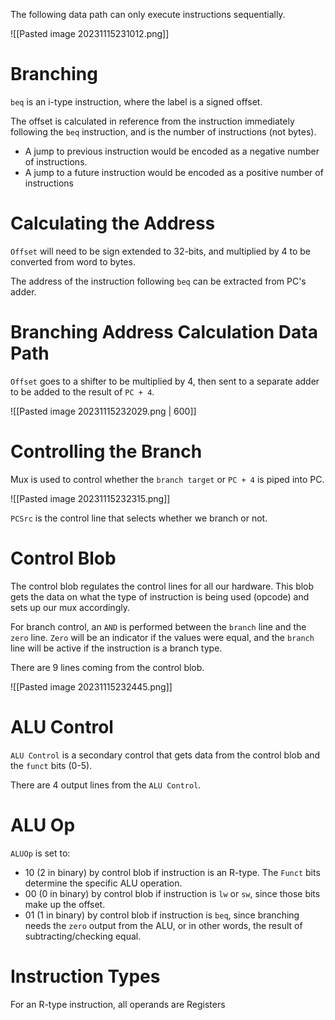 The following data path can only execute instructions sequentially.

![[Pasted image 20231115231012.png]]

# Branching

`beq` is an i-type instruction, where the label is a signed offset.

The offset is calculated in reference from the instruction immediately following the `beq` instruction, and is the number of instructions (not bytes).
- A jump to previous instruction would be encoded as a negative number of instructions.
- A jump to a future instruction would be encoded as a positive number of instructions
# Calculating the Address

`Offset` will need to be sign extended to 32-bits, and multiplied by 4 to be converted from word to bytes.

The address of the instruction following `beq` can be extracted from PC's adder.

# Branching Address Calculation Data Path

`Offset` goes to a shifter to be multiplied by 4, then sent to a separate adder to be added to the result of `PC + 4`.

![[Pasted image 20231115232029.png | 600]]

# Controlling the Branch

Mux is used to control whether the `branch target` or `PC + 4` is piped into PC.

![[Pasted image 20231115232315.png]]

`PCSrc` is the control line that selects whether we branch or not.

# Control Blob

The control blob regulates the control lines for all our hardware. This blob gets the data on what the type of instruction is being used (opcode) and sets up our mux accordingly.

For branch control, an `AND` is performed between the `branch` line and the `zero` line. `Zero` will be an indicator if the values were equal, and the `branch` line will be active if the instruction is a branch type.

There are 9 lines coming from the control blob.

![[Pasted image 20231115232445.png]]

# ALU Control

`ALU Control` is a secondary control that gets data from the control blob and the `funct` bits (0-5).

There are 4 output lines from the `ALU Control`.

# ALU Op

`ALUOp` is set to: 
- 10 (2 in binary) by control blob if instruction is an R-type. The `Funct` bits determine the specific ALU operation.
- 00 (0 in binary) by control blob if instruction is `lw` or `sw`, since those bits make up the offset.
- 01 (1 in binary) by control blob if instruction is `beq`, since branching needs the `zero` output from the ALU, or in other words, the result of subtracting/checking equal.

# Instruction Types

For an R-type instruction, all operands are Registers